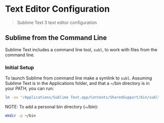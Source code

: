 # Text Editor Configuration

> Sublime Text 3 text editor configuration

## Sublime from the Command Line

Sublime Text includes a command line tool, `subl`, to work with files from the command line.

### Initial Setup

To launch Sublime from command line make a symlink to `subl`. Assuming Sublime Text is in the Applications folder, and that a ~/bin directory is in your PATH, you can run:

```sh
ln -sv "/Applications/Sublime Text.app/Contents/SharedSupport/bin/subl" ~/bin/subl
```

NOTE: To add a personal bin directory (~/bin):

```sh
mkdir -p ~/bin
```
